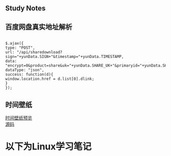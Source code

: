 ## Study Notes

## 百度网盘真实地址解析

<pre><code>
$.ajax({
type: "POST",
url: "/api/sharedownload?sign="+yunData.SIGN+"&amp;timestamp="+yunData.TIMESTAMP,
data: "encrypt=0&amp;product=share&amp;uk="+yunData.SHARE_UK+"&amp;primaryid="+yunData.SHARE_ID+"&amp;fid_list=%5B"+yunData.FS_ID+"%5D",
dataType: "json",
success: function(d){ 
window.location.href = d.list[0].dlink;
}
});
</code></pre>

## 时间壁纸

[时间壁纸预览](https://n0s1gn.github.io/timepaper/)  
[源码](https://github.com/n0s1gn/timepaper)


# 以下为Linux学习笔记


 
